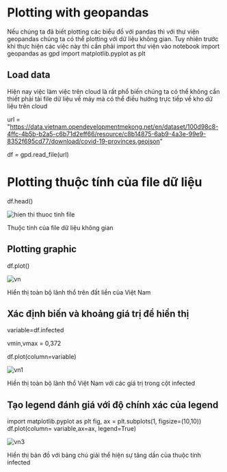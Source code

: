 # Plotting with geopandas
Nếu chúng ta đã biết plotting các biểu đồ với pandas thì với thư viện geopandas chúng ta có thể plotting với dữ liệu không gian. Tuy nhiên trước khi thực hiện các việc này thì cần phải import thư viện vào notebook
import geopandas as gpd
import matplotlib.pyplot as plt
## Load data
Hiện nay việc làm việc trên cloud là rất phổ biến chúng ta có thể không cần thiết phải tải file dữ liệu về máy mà có thể điều hướng trực tiếp về kho dữ liệu trên cloud

url = "https://data.vietnam.opendevelopmentmekong.net/en/dataset/100d98c8-4ffc-4b5b-b2a5-c6b71d2eff66/resource/c8b14875-6ab9-4a3e-99e9-8352f695cd77/download/covid-19-provinces.geojson"

df = gpd.read_file(url)

# Plotting thuộc tính của file dữ liệu

df.head()

![hien thi thuoc tinh file](https://github.com/sigvn/Visualization/blob/gh-pages/images/attribute.png)

Thuộc tính của file dữ liệu không gian

## Plotting graphic

df.plot() 

![vn](https://github.com/sigvn/Visualization/blob/gh-pages/images/vn.png)

Hiển thị toàn bộ lãnh thổ trên đất liền của Việt Nam
## Xác định biến và khoảng giá trị để hiển thị

variable=df.infected

vmin,vmax = 0,372

df.plot(column=variable)

![vn1](https://github.com/sigvn/Visualization/blob/gh-pages/images/vn1.png)

Hiển thị toàn bộ lãnh thổ Việt Nam với các giá trị  trong cột infected

## Tạo legend đánh giá với độ chính xác của legend

import matplotlib.pyplot as plt
fig, ax = plt.subplots(1, figsize=(10,10))
df.plot(column= variable,ax=ax, legend=True)

![vn3](https://github.com/sigvn/Visualization/blob/gh-pages/images/vn3.png)

Hiển thị bản đồ với bảng chú giải thể hiện sự tăng dần của thuộc tính infected
